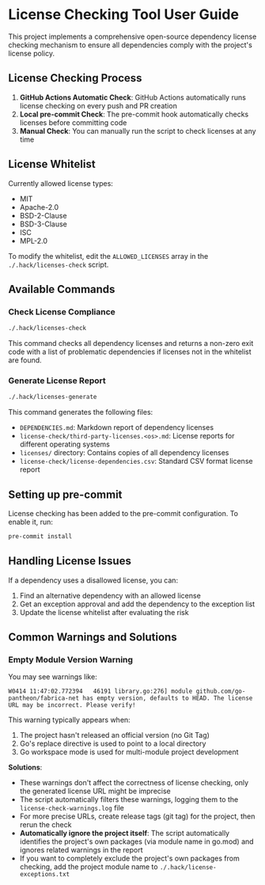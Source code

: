 # License Checking Tool User Guide

This project implements a comprehensive open-source dependency license checking mechanism to ensure all dependencies comply with the project's license policy.

## License Checking Process

1. **GitHub Actions Automatic Check**: GitHub Actions automatically runs license checking on every push and PR creation
2. **Local pre-commit Check**: The pre-commit hook automatically checks licenses before committing code
3. **Manual Check**: You can manually run the script to check licenses at any time

## License Whitelist

Currently allowed license types:
- MIT
- Apache-2.0
- BSD-2-Clause
- BSD-3-Clause
- ISC
- MPL-2.0

To modify the whitelist, edit the `ALLOWED_LICENSES` array in the `./.hack/licenses-check` script.

## Available Commands

### Check License Compliance

```bash
./.hack/licenses-check
```

This command checks all dependency licenses and returns a non-zero exit code with a list of problematic dependencies if licenses not in the whitelist are found.

### Generate License Report

```bash
./.hack/licenses-generate
```

This command generates the following files:
- `DEPENDENCIES.md`: Markdown report of dependency licenses
- `license-check/third-party-licenses.<os>.md`: License reports for different operating systems
- `licenses/` directory: Contains copies of all dependency licenses
- `license-check/license-dependencies.csv`: Standard CSV format license report

## Setting up pre-commit

License checking has been added to the pre-commit configuration. To enable it, run:

```bash
pre-commit install
```

## Handling License Issues

If a dependency uses a disallowed license, you can:

1. Find an alternative dependency with an allowed license
2. Get an exception approval and add the dependency to the exception list
3. Update the license whitelist after evaluating the risk

## Common Warnings and Solutions

### Empty Module Version Warning

You may see warnings like:

```
W0414 11:47:02.772394   46191 library.go:276] module github.com/go-pantheon/fabrica-net has empty version, defaults to HEAD. The license URL may be incorrect. Please verify!
```

This warning typically appears when:

1. The project hasn't released an official version (no Git Tag)
2. Go's replace directive is used to point to a local directory
3. Go workspace mode is used for multi-module project development

**Solutions**:
- These warnings don't affect the correctness of license checking, only the generated license URL might be imprecise
- The script automatically filters these warnings, logging them to the `license-check-warnings.log` file
- For more precise URLs, create release tags (git tag) for the project, then rerun the check
- **Automatically ignore the project itself**: The script automatically identifies the project's own packages (via module name in go.mod) and ignores related warnings in the report
- If you want to completely exclude the project's own packages from checking, add the project module name to `./.hack/license-exceptions.txt`
